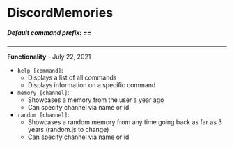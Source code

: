 # DiscordMemories


##### Default command prefix: ==
---
**Functionality** - July 22, 2021
* ``help [command]``:
    * Displays a list of all commands
    * Displays information on a specific command
* ``memory [channel]``:
    * Showcases a memory from the user a year ago
    * Can specify channel via name or id
*  ``random [channel]``:
    * Showcases a random memory from any time going back as far as 3 years (random.js to change)     
    * Can specify channel via name or id
